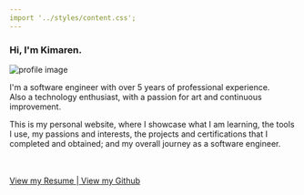 ```yaml
---
import '../styles/content.css';
---
```


<div class="content">
    <h3>Hi, I'm  <span class="name">Kimaren</span>.</h3>
    <div><img id="profileImage" src="/profile2.png" alt="profile image" /></div>
    <p>I'm a software engineer with over 5 years of professional experience.</br>Also a technology enthusiast, with a passion for art and continuous improvement.</p>
    <p>This is my personal website, where I showcase what I am learning, the tools I use, my passions and interests, the projects and certifications that I completed and obtained; and my overall journey as a software engineer.</p>
    </br>
    </br>
    <span class="home_links"><a href="/CVOfKimarenNaidoo_2025-08-10.pdf" target="_blank">View my Resume  </a>|<a href="https://github.com/KimarenNaidoo" target="_blank">  View my Github</a></span>
</div>


